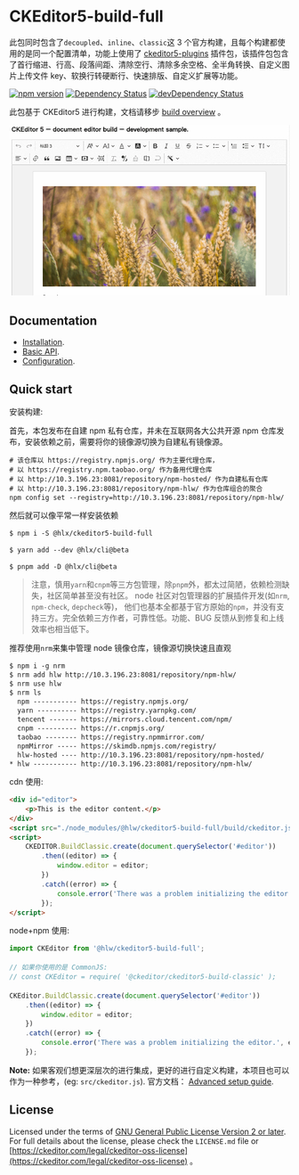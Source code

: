 # CKEditor5-build-full

此包同时包含了`decoupled`、`inline`、`classic`这 3 个官方构建，且每个构建都使用的是同一个配置清单，功能上使用了 [ckeditor5-plugins](https://github.com/letsbug/ckeditor5-plugins) 插件包，该插件包包含了首行缩进、行高、段落间距、清除空行、清除多余空格、全半角转换、自定义图片上传文件 key、软换行转硬断行、快速排版、自定义扩展等功能。

[![npm version](https://badge.fury.io/js/%40ckeditor%2Fckeditor5-build-classic.svg)](https://www.npmjs.com/package/@ckeditor/ckeditor5-build-classic)
[![Dependency Status](https://david-dm.org/letsbug/ckeditor5-build-full/status.svg)](https://david-dm.org/letsbug/ckeditor5-build-full)
[![devDependency Status](https://david-dm.org/letsbug/ckeditor5-build-full/dev-status.svg)](https://david-dm.org/letsbug/ckeditor5-build-full?type=dev)

此包基于 CKEditor5 进行构建，文档请移步 [build overview](https://ckeditor.com/docs/ckeditor5/latest/builds/index.html) 。

![CKEditor 5 classic editor build screenshot](./demo.png)

## Documentation

- [Installation](https://ckeditor.com/docs/ckeditor5/latest/builds/guides/integration/installation.html).
- [Basic API](https://ckeditor.com/docs/ckeditor5/latest/builds/guides/integration/basic-api.html).
- [Configuration](https://ckeditor.com/docs/ckeditor5/latest/builds/guides/integration/configuration.html).

## Quick start

安装构建:

首先，本包发布在自建 npm 私有仓库，并未在互联网各大公共开源 npm 仓库发布，安装依赖之前，需要将你的镜像源切换为自建私有镜像源。

```shell
# 该仓库以 https://registry.npmjs.org/ 作为主要代理仓库，
# 以 https://registry.npm.taobao.org/ 作为备用代理仓库
# 以 http://10.3.196.23:8081/repository/npm-hosted/ 作为自建私有仓库
# 以 http://10.3.196.23:8081/repository/npm-hlw/ 作为仓库组合的聚合
npm config set --registry=http://10.3.196.23:8081/repository/npm-hlw/
```

然后就可以像平常一样安装依赖

```shell
$ npm i -S @hlx/ckeditor5-build-full
```

```shell
$ yarn add --dev @hlx/cli@beta
```

```shell
$ pnpm add -D @hlx/cli@beta
```

> 注意，慎用`yarn`和`cnpm`等三方包管理，除`pnpm`外，都太过简陋，依赖检测缺失，社区简单甚至没有社区。
> node 社区对包管理器的扩展插件开发(如`nrm`, `npm-check`, `depcheck`等)，
> 他们也基本全都基于官方原始的`npm`，并没有支持三方。完全依赖三方作者，可靠性低。功能、BUG 反馈从到修复和上线效率也相当低下。

推荐使用`nrm`来集中管理 node 镜像仓库，镜像源切换快速且直观

```shell
$ npm i -g nrm
$ nrm add hlw http://10.3.196.23:8081/repository/npm-hlw/
$ nrm use hlw
$ nrm ls
  npm ----------- https://registry.npmjs.org/
  yarn ---------- https://registry.yarnpkg.com/
  tencent ------- https://mirrors.cloud.tencent.com/npm/
  cnpm ---------- https://r.cnpmjs.org/
  taobao -------- https://registry.npmmirror.com/
  npmMirror ----- https://skimdb.npmjs.com/registry/
  hlw-hosted ---- http://10.3.196.23:8081/repository/npm-hosted/
* hlw ----------- http://10.3.196.23:8081/repository/npm-hlw/
```

cdn 使用:

```html
<div id="editor">
	<p>This is the editor content.</p>
</div>
<script src="./node_modules/@hlw/ckeditor5-build-full/build/ckeditor.js"></script>
<script>
	CKEDITOR.BuildClassic.create(document.querySelector('#editor'))
		.then((editor) => {
			window.editor = editor;
		})
		.catch((error) => {
			console.error('There was a problem initializing the editor.', error);
		});
</script>
```

node+npm 使用:

```js
import CKEditor from '@hlw/ckeditor5-build-full';

// 如果你使用的是 CommonJS:
// const CKEditor = require( '@ckeditor/ckeditor5-build-classic' );

CKEditor.BuildClassic.create(document.querySelector('#editor'))
	.then((editor) => {
		window.editor = editor;
	})
	.catch((error) => {
		console.error('There was a problem initializing the editor.', error);
	});
```

**Note:** 如果客观们想更深层次的进行集成，更好的进行自定义构建，本项目也可以作为一种参考，(eg: `src/ckeditor.js`). 官方文档： [Advanced setup guide](https://ckeditor.com/docs/ckeditor5/latest/builds/guides/integration/advanced-setup.html).

## License

Licensed under the terms of [GNU General Public License Version 2 or later](http://www.gnu.org/licenses/gpl.html). For full details about the license, please check the `LICENSE.md` file or [https://ckeditor.com/legal/ckeditor-oss-license](https://ckeditor.com/legal/ckeditor-oss-license) 。
